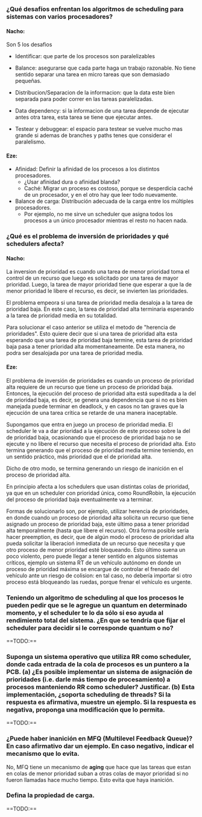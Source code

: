 ﻿### ¿Qué desafíos enfrentan los algoritmos de scheduling para sistemas con varios procesadores?

#### Nacho:
Son 5 los desafios

* Identificar: que parte de los procesos son paralelizables

* Balance: asegurarse que cada parte haga un trabajo razonable. No tiene sentido separar una tarea en micro tareas que son demasiado pequeñas.

* Distribucion/Separacion de la informacion: que la data este bien separada para poder correr en las tareas paralelizadas.

* Data dependency: si la informacion de una tarea depende de ejecutar antes otra tarea, esta tarea se tiene que ejecutar antes.

* Testear y debuggear: el espacio para testear se vuelve mucho mas grande si ademas de branches y paths tenes que considerar el paralelismo.  

#### Eze:

* Afinidad: Definir la afinidad de los procesos a los distintos procesadores.
	* ¿Usar afinidad dura o afinidad blanda?
	* Caché: Migrar un proceso es costoso, porque se desperdicia caché de un procesador, y en el otro hay que leer todo nuevamente.
* Balance de carga: Distribución adecuada de la carga entre los múltiples procesadores. 
	* Por ejemplo, no me sirve un scheduler que asigna todos los procesos a un único procesador mientras el resto no hacen nada.

### ¿Qué es el problema de inversión de prioridades y qué schedulers afecta?

#### Nacho:
La inversion de prioridad es cuando una tarea de menor prioridad toma el control de un recurso que luego es solicitado por una tarea de mayor prioridad. Luego, la tarea de mayor prioridad tiene que esperar a que la de menor prioridad le libere el recurso, es decir, se invierten las prioridades. 

El problema empeora si una tarea de prioridad media desaloja a la tarea de prioridad baja. En este caso, la tarea de prioridad alta terminaria esperando a la tarea de prioridad media en su totalidad. 

Para solucionar el caso anterior se utiliza el metodo de "herencia de prioridades". Esto quiere decir que si una tarea de prioridad alta esta esperando que una tarea de prioridad baja termine, esta tarea de prioridad baja pasa a tener prioridad alta momentaneamente. De esta manera, no podra ser desalojada por una tarea de prioridad media.

#### Eze:
El problema de inversión de prioridades es cuando un proceso de prioridad alta requiere de un recurso que tiene un proceso de prioridad baja. Entonces, la ejecución del proceso de prioridad alta está supeditada a la del de prioridad baja, es decir, se genera una dependencia que si no es bien manejada puede terminar en deadlock, y en casos no tan graves que la ejecución de una tarea crítica se retarde de una manera inaceptable.

Supongamos que entra en juego un proceso de prioridad media. El scheduler le va a dar prioridad a la ejecución de este proceso sobre la del de prioridad baja, ocasionando que el proceso de prioridad baja no se ejecute y no libere el recurso que necesita el proceso de prioridad alta. Esto termina generando que el proceso de prioridad media termine teniendo, en un sentido práctico, más prioridad que el de prioridad alta.

Dicho de otro modo, se termina generando un riesgo de inanición en el proceso de prioridad alta.

En principio afecta a los schedulers que usan distintas colas de prioridad, ya que en un scheduler con prioridad única, como RoundRobin, la ejecución del proceso de prioridad baja eventualmente va a terminar.

Formas de solucionarlo son, por ejemplo, utilizar herencia de prioridades, en donde cuando un proceso de prioridad alta solicita un recurso que tiene asignado un proceso de prioridad baja, este último pasa a tener prioridad alta temporalmente (hasta que libere el recurso). Otrá forma posible sería hacer preemption, es decir, que de algún modo el proceso de prioridad alta pueda solicitar la liberacioń inmediata de un recurso que necesita y que otro proceso de menor prioridad esté bloqueando. Esto último suena un poco violento, pero puede llegar a tener sentido en algunos sistemas críticos, ejemplo un sistema RT de un vehículo autónomo en donde un proceso de prioridad máxima se encargue de controlar el frenado del vehículo ante un riesgo de colision: en tal caso, no debería importar si otro proceso está bloqueando las ruedas, porque frenar el vehículo es urgente.

### Teniendo un algoritmo de scheduling al que los procesos le pueden pedir que se le agregue un quantum en determinado momento, y el scheduler te lo da sólo si eso ayuda al rendimiento total del sistema. ¿En que se tendría que fijar el scheduler para decidir si le corresponde quantum o no?

==TODO:==

### Suponga un sistema operativo que utiliza RR como scheduler, donde cada entrada de la cola de procesos es un puntero a la PCB. (a) ¿Es posible implementar un sistema de asignación de prioridades (i.e. darle más tiempo de procesamiento) a procesos manteniendo RR como scheduler? Justificar. (b) Esta implementación, ¿soporta scheduling de threads? Si la respuesta es afirmativa, muestre un ejemplo. Si la respuesta es negativa, proponga una modificación que lo permita.

==TODO:==

### ¿Puede haber inanición en MFQ (Multilevel Feedback Queue)? En caso afirmativo dar un ejemplo. En caso negativo, indicar el mecanismo que lo evita.

No, MFQ tiene un mecanismo de **aging** que hace que las tareas que estan en colas de menor prioridad suban a otras colas de mayor prioridad si no fueron llamadas hace mucho tiempo. Esto evita que haya inanición.

### Defina la propiedad de carga.

==TODO:==
